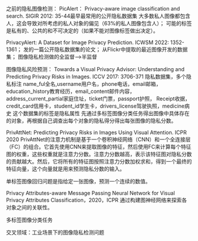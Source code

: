 之前的隐私图像检测：
PicAlert： Privacy-aware image classification and search. SIGIR 2012: 35-44最早最常用的公开隐私数据集 大多数私人图像都包含人，这会导致对所考虑的私人对象的偏见（63%的私人图像包含人）； 可能的标签是私有的、公共的和不可决定的（如果不能对图像标签做出决定）。

PrivacyAlert: A Dataset for Image Privacy Prediction. ICWSM 2022: 1352-1361； 发的一篇公开隐私数据集的论文； 从Flickr中提取的最近图像开发的数据集；
图像隐私检测做的全监督-->半监督

图像隐私风险预测：
Towards a Visual Privacy Advisor: Understanding and Predicting Privacy Risks in Images. ICCV 2017: 3706-371 隐私数据集，多个隐私标注 name_ful全名,username用户名，phone电话，email邮箱，education_history教育经历，email_content邮件内容，address_current_partial家庭住址，ticket门票，passport护照， Receipt收据，credit_card信用卡，student_id学生卡，drivers_license驾驶执照，medicine病史 这个数据集的标签是隐私属性
先通过多标签图像分类任务得出图像中具体存在的对象，再根据自己调查出每个对象的隐私得分得出每张图像的隐私分数。

PrivAttNet: Predicting Privacy Risks in Images Using Visual Attention. ICPR 2020
PrivAttNet的注意力机制是基于一个卷积神经网络（CNN）和一个全连接层（FC）的组合。它首先使用CNN来提取图像的特征，然后使用FC来计算每个特征图的权重，这些权重就是注意力分数。注意力分数越高，表示该特征图对隐私分数的贡献越大。然后，它将所有的特征图按照注意力分数加权求和，得到一个最终的特征向量，这个向量就是用来预测隐私分数的输入。

单标签图像回归问题是指给定一张图像，预测一个连续的数值。

Privacy Attributes-aware Message Passing Neural Network for Visual Privacy Attributes Classification，2020，ICPR
通过构建图神经网络来探索各对象之间的关联性。

多标签图像分类任务

交叉领域：工业场景下的图像隐私检测问题


